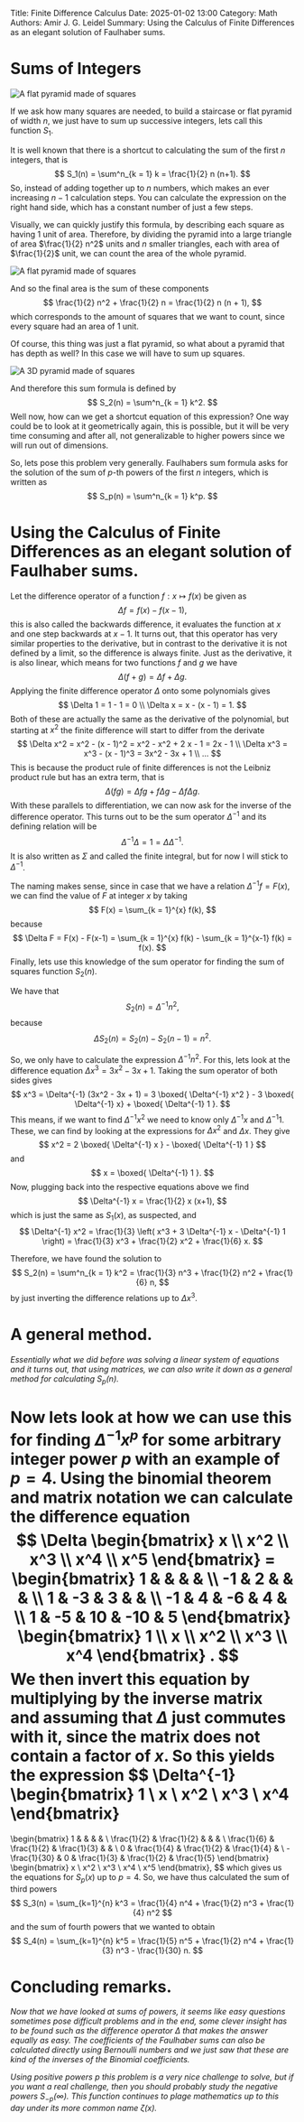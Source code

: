Title: Finite Difference Calculus
Date: 2025-01-02 13:00
Category: Math
Authors: Amir J. G. Leidel
Summary: Using the Calculus of Finite Differences as an elegant solution of Faulhaber sums.

# Sums of Integers

![A flat pyramid made of squares](../images/pyramid-white.svg 'A flat pyramid made of squares')

If we ask how many squares are needed, to build a staircase or flat pyramid of width $n$, we just have to sum up successive integers, lets call this function $S_1$.

It is well known that there is a shortcut to calculating the sum of the first $n$ integers, that is
$$
	S_1(n) = \sum^n_{k = 1} k = \frac{1}{2} n (n+1).
$$
So, instead of adding together up to $n$ numbers, which makes an ever increasing $n-1$ calculation steps. You can calculate the expression on the right hand side, which has a constant number of just a few steps. 

Visually, we can quickly justify this formula, by describing each square as having $1$ unit of area. Therefore,  by dividing the pyramid into a large triangle of area $\frac{1}{2} n^2$ units and $n$ smaller triangles, each with area of $\frac{1}{2}$ unit, we can count the area of the whole pyramid.

![A flat pyramid made of squares](../images/pyramid-decomposed-white.svg 'A flat pyramid made of squares')

And so the final area is the sum of these components
$$
	\frac{1}{2} n^2 + \frac{1}{2} n = \frac{1}{2} n (n + 1),
$$
which corresponds to the amount of squares that we want to count, since every square had an area of $1$ unit.

Of course, this thing was just a flat pyramid, so what about a pyramid that has depth as well? In this case we will have to sum up squares.

![A 3D pyramid made of squares](../images/pyramid-3d-white.svg 'A 3D pyramid made of squares')

And therefore this sum formula is defined by
$$
	S_2(n) = \sum^n_{k = 1} k^2.
$$
Well now, how can we get a shortcut equation of this expression? One way could be to look at it geometrically again, this is possible, but it will be very time consuming and after all, not generalizable to higher powers since we will run out of dimensions.

So, lets pose this problem very generally. Faulhabers sum formula asks for the solution of the sum of $p$-th powers of the first $n$ integers, which is written as 
$$
	S_p(n) = \sum^n_{k = 1} k^p.
$$

# Using the Calculus of Finite Differences as an elegant solution of Faulhaber sums.

Let the difference operator of a function $f: x \mapsto f(x)$ be given as
$$
	\Delta f = f(x) - f(x-1),
$$
this is also called the backwards difference, it evaluates the function at $x$ and one step backwards at $x-1$. It turns out, that this operator has very similar properties to the derivative, but in contrast to the derivative it is not defined by a limit, so the difference is always finite. Just as the derivative, it is also linear, which means for two functions $f$ and $g$ we have
$$
	\Delta (f + g) = \Delta f + \Delta g.
$$
Applying the finite difference operator $\Delta$ onto some polynomials gives
$$
	\Delta 1 = 1 - 1 = 0 \\
	\Delta x = x - (x - 1) = 1.
$$
Both of these are actually the same as the derivative of the polynomial, but starting at $x^2$ the finite difference will start to differ from the derivate
$$
	\Delta x^2 = x^2 - (x - 1)^2 = x^2 - x^2 + 2 x - 1 = 2x - 1 \\
	\Delta x^3 = x^3 - (x - 1)^3 = 3x^2 - 3x + 1 \\
	...
$$
This is because the product rule of finite differences is not the Leibniz product rule but has an extra term, that is
$$
	\Delta (f g) = \Delta f g + f \Delta g - \Delta f \Delta g.
$$
With these parallels to differentiation, we can now ask for the inverse of the difference operator.
This turns out to be the sum operator $\Delta^{-1}$ and its defining relation will be 
$$
	\Delta^{-1} \Delta = 1 = \Delta \Delta^{-1}.
$$ 
It is also written as $\Sigma$ and called the finite integral, but for now I will stick to $\Delta^{-1}$.

The naming makes sense, since in case that we have a relation $\Delta^{-1} f = F(x)$, we can find the value of $F$ at integer $x$ by taking 
$$
	F(x) = \sum_{k = 1}^{x} f(k),
$$
because
$$
	\Delta F = F(x) - F(x-1) = \sum_{k = 1}^{x} f(k) - \sum_{k = 1}^{x-1} f(k) = f(x).
$$
Finally, lets use this knowledge of the sum operator for finding the sum of squares function $S_2(n)$. 

We have that
$$
	S_2(n) = \Delta^{-1} n^2, 
$$
because 
$$
	\Delta S_2(n) = S_2(n) - S_2(n-1) = n^2.
$$

So, we only have to calculate the expression $\Delta^{-1} n^2$. For this, lets look at the difference equation $\Delta x^3 = 3x^2 - 3x + 1$. Taking the sum operator of both sides gives
$$
	x^3 = \Delta^{-1} (3x^2 - 3x + 1) = 3 \boxed{ \Delta^{-1} x^2 } - 3 \boxed{ \Delta^{-1} x} + \boxed{ \Delta^{-1} 1 }.
$$
This means, if we want to find $\Delta^{-1} x^2$ we need to know only $\Delta^{-1} x$ and $\Delta^{-1} 1$. These, we can find by looking at the expressions for $\Delta x^2$ and $\Delta x$. They give
$$
	x^2 = 2 \boxed{ \Delta^{-1} x } - \boxed{ \Delta^{-1} 1 }
$$
and
$$
	x = \boxed{ \Delta^{-1} 1 }.
$$
Now, plugging back into the respective equations above we find
$$
	\Delta^{-1} x = \frac{1}{2} x (x+1),
$$
which is just the same as $S_1(x)$, as suspected, and
$$
	\Delta^{-1} x^2 = \frac{1}{3} \left( x^3 + 3 \Delta^{-1} x - \Delta^{-1} 1 \right) = \frac{1}{3} x^3 + \frac{1}{2} x^2 + \frac{1}{6} x.
$$

Therefore, we have found the solution to 
$$
	S_2(n) = \sum^n_{k = 1} k^2 = \frac{1}{3} n^3 + \frac{1}{2} n^2 + \frac{1}{6} n,
$$
by just inverting the difference relations up to $\Delta x^{3}$. 

# A general method.

_Essentially what we did before was solving a linear system of equations and it turns out, that using matrices, we can also write it down as a general method for calculating $S_p(n)$._

Now lets look at how we can use this for finding $\Delta^{-1} x^p$ for some arbitrary integer power $p$ with an example of $p = 4$. Using the binomial theorem and matrix notation we can calculate the difference equation 
$$
\Delta 
\begin{bmatrix}
	x \\
	x^2 \\
	x^3 \\
	x^4 \\
	x^5
\end{bmatrix} = 
\begin{bmatrix}
1 &  &   &   & \\
-1 & 2 &  &   & \\
1 & -3 & 3 &  & \\
-1 & 4 & -6 & 4 &   \\
1 & -5 & 10 & -10 & 5 
\end{bmatrix}
\begin{bmatrix}
	1 \\
	x \\
	x^2 \\
	x^3 \\
	x^4
\end{bmatrix} .
$$
We then invert this equation by multiplying by the inverse matrix and assuming that $\Delta$ just commutes with it, since the matrix does not contain a factor of $x$. So this yields the expression
$$
\Delta^{-1}
\begin{bmatrix}
	1 \\
	x \\
	x^2 \\
	x^3 \\
	x^4
\end{bmatrix}
=
\begin{bmatrix}
1 &  &   &   & \\
\frac{1}{2} & \frac{1}{2} &  &   & \\
\frac{1}{6} & \frac{1}{2} & \frac{1}{3} &  & \\
0 & \frac{1}{4} & \frac{1}{2} & \frac{1}{4} &   \\
-\frac{1}{30} & 0 & \frac{1}{3} & \frac{1}{2} & \frac{1}{5} 
\end{bmatrix}
\begin{bmatrix}
	x \\
	x^2 \\
	x^3 \\
	x^4 \\
	x^5
\end{bmatrix},
$$
which gives us the equations for $S_p(x)$ up to $p=4$. So, we have thus calculated the sum of third powers
$$
	S_3(n) = \sum_{k=1}^{n} k^3 = \frac{1}{4} n^4 + \frac{1}{2} n^3 + \frac{1}{4} n^2
$$
and the sum of fourth powers that we wanted to obtain
$$
	S_4(n) = \sum_{k=1}^{n} k^5 = \frac{1}{5} n^5 + \frac{1}{2} n^4 + \frac{1}{3} n^3 - \frac{1}{30} n.
$$

# Concluding remarks.

_Now that we have looked at sums of powers, it seems like easy questions sometimes pose difficult problems and in the end, some clever insight has to be found such as the difference operator $\Delta$ that makes the answer equally as easy. The coefficients of the Faulhaber sums can also be calculated directly using Bernoulli numbers and we just saw that these are kind of the inverses of the Binomial coefficients._

_Using positive powers $p$ this problem is a very nice challenge to solve, but if you want a real challenge, then you should probably study the negative powers $S_{-p}(\infty)$. This function continues to plage mathematics up to this day under its more common name $\zeta(x)$._
